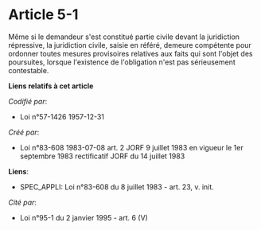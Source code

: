 # Article 5-1

Même si le demandeur s'est constitué partie civile devant la juridiction répressive, la juridiction civile, saisie en référé,
demeure compétente pour ordonner toutes mesures provisoires relatives aux faits qui sont l'objet des poursuites, lorsque
l'existence de l'obligation n'est pas sérieusement contestable.

**Liens relatifs à cet article**

_Codifié par_:

  - Loi n°57-1426 1957-12-31

_Créé par_:

  - Loi n°83-608 1983-07-08 art. 2 JORF 9 juillet 1983 en vigueur le 1er septembre 1983 rectificatif JORF du 14 juillet 1983

**Liens**:

  - SPEC_APPLI: Loi n°83-608 du 8 juillet 1983 - art. 23, v. init.

_Cité par_:

  - Loi n°95-1 du 2 janvier 1995 - art. 6 (V)
